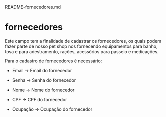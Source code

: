 README-fornecedores.md 

# fornecedores 

Este campo tem a finalidade de cadastrar os fornecedores, os quais podem fazer parte de nosso pet shop nos fornecendo equipamentos para banho, tosa e para adestramento, rações, acessórios para passeio e medicações. 

Para o cadastro de fornecedores é necessário: 

* Email -> Email do fornecedor 

* Senha -> Senha do fornecedor 

* Nome -> Nome do fornecedor 

* CPF -> CPF do fornecedor 

* Ocupação -> Ocupação do fornecedor 

 